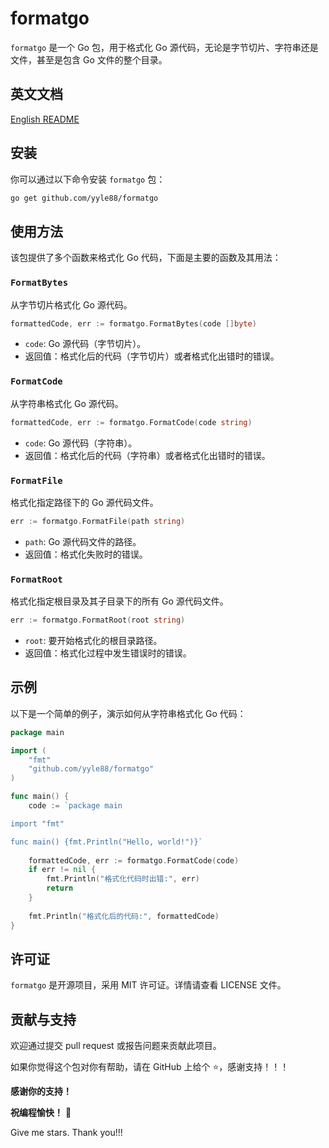# formatgo

`formatgo` 是一个 Go 包，用于格式化 Go 源代码，无论是字节切片、字符串还是文件，甚至是包含 Go 文件的整个目录。

## 英文文档

[English README](README.md)

## 安装

你可以通过以下命令安装 `formatgo` 包：

```bash
go get github.com/yyle88/formatgo
```

## 使用方法

该包提供了多个函数来格式化 Go 代码，下面是主要的函数及其用法：

### `FormatBytes`

从字节切片格式化 Go 源代码。

```go
formattedCode, err := formatgo.FormatBytes(code []byte)
```

- `code`: Go 源代码（字节切片）。
- 返回值：格式化后的代码（字节切片）或者格式化出错时的错误。

### `FormatCode`

从字符串格式化 Go 源代码。

```go
formattedCode, err := formatgo.FormatCode(code string)
```

- `code`: Go 源代码（字符串）。
- 返回值：格式化后的代码（字符串）或者格式化出错时的错误。

### `FormatFile`

格式化指定路径下的 Go 源代码文件。

```go
err := formatgo.FormatFile(path string)
```

- `path`: Go 源代码文件的路径。
- 返回值：格式化失败时的错误。

### `FormatRoot`

格式化指定根目录及其子目录下的所有 Go 源代码文件。

```go
err := formatgo.FormatRoot(root string)
```

- `root`: 要开始格式化的根目录路径。
- 返回值：格式化过程中发生错误时的错误。

## 示例

以下是一个简单的例子，演示如何从字符串格式化 Go 代码：

```go
package main

import (
	"fmt"
	"github.com/yyle88/formatgo"
)

func main() {
	code := `package main

import "fmt"

func main() {fmt.Println("Hello, world!")}`
	
	formattedCode, err := formatgo.FormatCode(code)
	if err != nil {
		fmt.Println("格式化代码时出错:", err)
		return
	}
	
	fmt.Println("格式化后的代码:", formattedCode)
}
```

## 许可证

`formatgo` 是开源项目，采用 MIT 许可证。详情请查看 LICENSE 文件。

## 贡献与支持

欢迎通过提交 pull request 或报告问题来贡献此项目。

如果你觉得这个包对你有帮助，请在 GitHub 上给个 ⭐，感谢支持！！！

**感谢你的支持！**

**祝编程愉快！** 🎉

Give me stars. Thank you!!!
